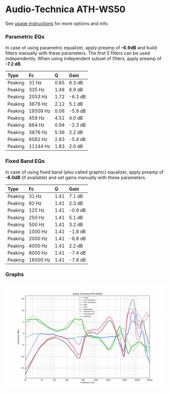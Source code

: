 # Audio-Technica ATH-WS50
See [usage instructions](https://github.com/jaakkopasanen/AutoEq#usage) for more options and info.

### Parametric EQs
In case of using parametric equalizer, apply preamp of **-6.9dB** and build filters manually
with these parameters. The first 5 filters can be used independently.
When using independent subset of filters, apply preamp of **-7.2 dB**.

| Type    | Fc       |    Q | Gain    |
|:--------|:---------|:-----|:--------|
| Peaking | 31 Hz    | 0.65 | 6.3 dB  |
| Peaking | 335 Hz   | 1.48 | 6.9 dB  |
| Peaking | 2053 Hz  | 1.72 | -6.3 dB |
| Peaking | 3676 Hz  | 2.12 | 5.1 dB  |
| Peaking | 19509 Hz | 0.06 | -5.9 dB |
| Peaking | 459 Hz   | 4.51 | 4.0 dB  |
| Peaking | 664 Hz   | 0.94 | -2.3 dB |
| Peaking | 3876 Hz  | 5.36 | 2.2 dB  |
| Peaking | 6082 Hz  | 2.83 | -5.4 dB |
| Peaking | 11144 Hz | 1.83 | 2.0 dB  |

### Fixed Band EQs
In case of using fixed band (also called graphic) equalizer, apply preamp of **-8.0dB**
(if available) and set gains manually with these parameters.

| Type    | Fc       |    Q | Gain    |
|:--------|:---------|:-----|:--------|
| Peaking | 31 Hz    | 1.41 | 7.1 dB  |
| Peaking | 62 Hz    | 1.41 | 2.3 dB  |
| Peaking | 125 Hz   | 1.41 | -0.9 dB |
| Peaking | 250 Hz   | 1.41 | 5.1 dB  |
| Peaking | 500 Hz   | 1.41 | 3.2 dB  |
| Peaking | 1000 Hz  | 1.41 | -1.8 dB |
| Peaking | 2000 Hz  | 1.41 | -6.8 dB |
| Peaking | 4000 Hz  | 1.41 | 2.2 dB  |
| Peaking | 8000 Hz  | 1.41 | -7.4 dB |
| Peaking | 16000 Hz | 1.41 | -7.8 dB |

### Graphs
![](./Audio-Technica%20ATH-WS50.png)